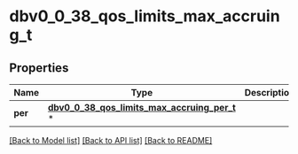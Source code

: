 # dbv0_0_38_qos_limits_max_accruing_t

## Properties
Name | Type | Description | Notes
------------ | ------------- | ------------- | -------------
**per** | [**dbv0_0_38_qos_limits_max_accruing_per_t**](dbv0_0_38_qos_limits_max_accruing_per.md) \* |  | [optional] 

[[Back to Model list]](../README.md#documentation-for-models) [[Back to API list]](../README.md#documentation-for-api-endpoints) [[Back to README]](../README.md)


